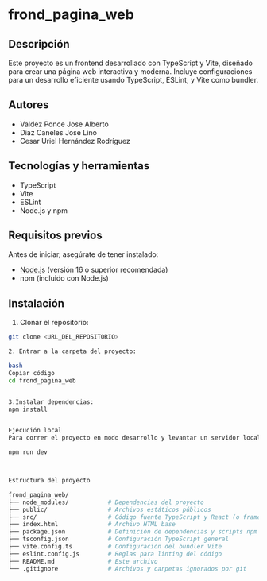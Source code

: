 
# frond_pagina_web

## Descripción  
Este proyecto es un frontend desarrollado con TypeScript y Vite, diseñado para crear una página web interactiva y moderna. Incluye configuraciones para un desarrollo eficiente usando TypeScript, ESLint, y Vite como bundler.

## Autores  
- Valdez Ponce Jose Alberto  
- Diaz Caneles Jose Lino  
- Cesar Uriel Hernández Rodríguez  

## Tecnologías y herramientas  
- TypeScript  
- Vite  
- ESLint  
- Node.js y npm  

## Requisitos previos  
Antes de iniciar, asegúrate de tener instalado:  
- [Node.js](https://nodejs.org/) (versión 16 o superior recomendada)  
- npm (incluido con Node.js)  

## Instalación  

1. Clonar el repositorio:  
```bash
git clone <URL_DEL_REPOSITORIO>

2. Entrar a la carpeta del proyecto:

bash
Copiar código
cd frond_pagina_web


3.Instalar dependencias:
npm install


Ejecución local
Para correr el proyecto en modo desarrollo y levantar un servidor local:

npm run dev



Estructura del proyecto

frond_pagina_web/
├── node_modules/           # Dependencias del proyecto
├── public/                 # Archivos estáticos públicos
├── src/                    # Código fuente TypeScript y React (o framework usado)
├── index.html              # Archivo HTML base
├── package.json            # Definición de dependencias y scripts npm
├── tsconfig.json           # Configuración TypeScript general
├── vite.config.ts          # Configuración del bundler Vite
├── eslint.config.js        # Reglas para linting del código
├── README.md               # Este archivo
└── .gitignore              # Archivos y carpetas ignorados por git